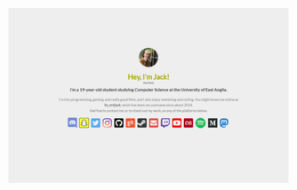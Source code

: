 [![Click here to find out more about me from my website](https://raw.githubusercontent.com/jackmawer/jackmawer/master/img/index.png)](https://jack.mawersoft.co.uk)
